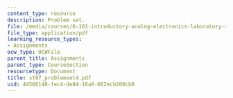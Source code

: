 ```yaml
---
content_type: resource
description: Problem set.
file: /media/courses/6-101-introductory-analog-electronics-laboratory-spring-2007/44566148fec4de8416a0662ecb200cb0_st07_problemset4.pdf
file_type: application/pdf
learning_resource_types:
- Assignments
ocw_type: OCWFile
parent_title: Assignments
parent_type: CourseSection
resourcetype: Document
title: st07_problemset4.pdf
uid: 44566148-fec4-de84-16a0-662ecb200cb0
---
```

